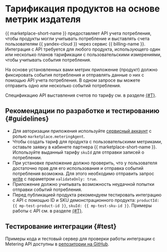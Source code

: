 # Тарификация продуктов на основе метрик издателя

{{ marketplace-short-name }} предоставляет API учета потребления, чтобы продукты могли учитывать потребление и выставлять счета пользователям {{ yandex-cloud }} через сервис {{ billing-name }}. Интеграция с API требуется для любого продукта, использующего один или несколько планов тарификации с пользовательскими измерениями, чтобы учитывать события потребления.

На основе установленных вами метрик приложение (продукт) должно фиксировать события потребления и отправлять данные о них с помощью API учета потребления. В одном запросе вы можете отправить одно или несколько событий потребления. 

Спецификацию API выставления счетов по тарифу см. в разделе [{#T}](../api-ref/index.md).

## Рекомендации по разработке и тестированию {#guidelines}

* Для авторизации приложения используйте [сервисный аккаунт](../../iam/concepts/users/service-accounts.md) с ролью `marketplace.meteringAgent`.
* Чтобы создать тариф для продукта с пользовательскими метриками, оставьте заявку в кабинете партнера {{ marketplace-short-name }}. Используйте выданный тарифу `skuId` для отправки записей о потреблении.
* При установке приложение должно проверить, что у пользователя достаточно прав для его использования и отправка событий потребления возможна. Для этого необходимо отправить запрос [write](../api-ref/ImageProductUsage/write.md) с параметром `validateOnly: true`. 
* Приложение должно учитывать возможность неудачной попытки отправки событий потребления.
* Перед публикацией продукта рекомендуем тестировать интеграцию с API с помощью ID и SKU демонстрационного продукта: `productId: {{ mp-test-product-id }}`, `skuId: {{ mp-test-sku-id }}`. Примеры работы с API см. в разделе [{#T}](../api-ref/quickstart.md).

## Тестирование интеграции {#test}

Примеры кода и тестовый сервер для проверки работы интеграции с Metering API доступны в [репозитории на GitHub](https://github.com/yandex-cloud-examples/yc-marketplace-api-usage-examples/blob/main/metering/README.md).
